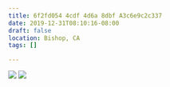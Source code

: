 ```yaml
---
title: 6f2fd054 4cdf 4d6a 8dbf A3c6e9c2c337
date: 2019-12-31T08:10:16-08:00
draft: false
location: Bishop, CA
tags: []

---
```



![](https://d17enza3bfujl8.cloudfront.net/L1010425.jpg)
![](https://d17enza3bfujl8.cloudfront.net/L1010419.jpg)

